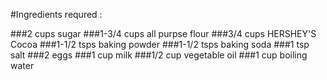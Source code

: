 #Ingredients requred :

###2 cups               sugar
###1-3/4 cups           all purpse flour
###3/4 cups             HERSHEY'S Cocoa
###1-1/2 tsps           baking powder 
###1-1/2 tsps           baking soda
###1 tsp                salt
###2                    eggs
###1 cup                milk
###1/2 cup              vegetable oil
###1 cup                boiling water
